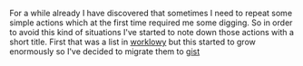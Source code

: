 For a while already I have discovered that sometimes I need to repeat some simple actions which at the first time required me some digging. So in order to avoid this kind of situations I've started to note down those actions with a short title. First that was a list in [worklowy](https://workflowy.com/) but this started to grow enormously so I've decided to migrate them to [gist](https://gist.github.com/kubagruszka/cfde41262c6e40e23e797bf74e2655dc)

<script src="https://gist.github.com/kubagruszka/cfde41262c6e40e23e797bf74e2655dc.js"></script>
